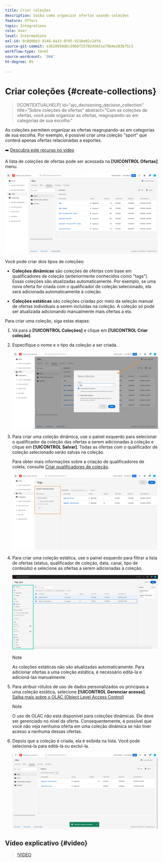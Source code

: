 ```yaml
---
title: Criar coleções
description: Saiba como organizar ofertas usando coleções
feature: Offers
topic: Integrations
role: User
level: Intermediate
exl-id: 0c8808e3-9148-4a33-9fd5-9218e02c2dfd
source-git-commit: e3628950dbc59b6f2570245651e79b4e203b75c3
workflow-type: tm+mt
source-wordcount: '364'
ht-degree: 8%

---
```


# Criar coleções {#create-collections}

>[!CONTEXTUALHELP]
>id="ajo_decisioning_decision_collection"
>title="Sobre coleções de ofertas"
>abstract="Com as coleções de ofertas, você pode organizar as ofertas, reagrupando-as em categorias de sua escolha."

As coleções permitem organizar as ofertas reagrupando-as em categorias de sua escolha. Por exemplo, é possível criar uma coleção &quot;sport&quot; que conterá apenas ofertas relacionadas a esportes.

➡️ [Descubra este recurso no vídeo](#video)

A lista de coleções de ofertas pode ser acessada na **[!UICONTROL Ofertas]** menu.

![](../assets/collections_list.png)

Você pode criar dois tipos de coleções:

* **Coleções dinâmicas** são coleções de ofertas com base em qualificadores de coleção (anteriormente conhecidos como &quot;tags&quot;). Essas coleções são atualizadas automaticamente. Por exemplo, se uma nova oferta for criada com o qualificador de coleção selecionado, ela será adicionada automaticamente à coleção.

* **Coleções estáticas** são coleções criadas por meio da seleção manual de ofertas individuais a serem incluídas na coleção. A coleção só pode ser atualizada adicionando manualmente mais ofertas a ela.

Para criar uma coleção, siga estas etapas:

1. Vá para a **[!UICONTROL Coleções]** e clique em **[!UICONTROL Criar coleção]**.

1. Especifique o nome e o tipo da coleção a ser criada.

   ![](../assets/collection_create.png)

1. Para criar uma coleção dinâmica, use o painel esquerdo para selecionar o qualificador da coleção das ofertas a serem adicionadas à coleção e clique em **[!UICONTROL Salvar]**. Todas as ofertas com o qualificador de coleção selecionado serão salvas na coleção.

   Para obter mais informações sobre a criação de qualificadores de coleta, consulte [Criar qualificadores de coleção](../offer-library/creating-tags.md).

   ![](../assets/dynamic_collection.png)

1. Para criar uma coleção estática, use o painel esquerdo para filtrar a lista de ofertas (status, qualificador de coleção, data, canal, tipo de conteúdo) e selecione as ofertas a serem adicionadas à coleção.

   ![](../assets/static_collection.png)

   >[!NOTE]
   >
   >As coleções estáticas não são atualizadas automaticamente. Para adicionar ofertas a uma coleção estática, é necessário editá-la e adicioná-las manualmente.

1. Para atribuir rótulos de uso de dados personalizados ou principais a uma coleção estática, selecione **[!UICONTROL Gerenciar acesso]**. [Saiba mais sobre o OLAC (Object Level Access Control)](../../administration/object-based-access.md)

   >[!NOTE]
   >
   >O uso de OLAC não está disponível para coleções dinâmicas. Ele deve ser gerenciado no nível da oferta. Consequentemente, é possível que você não veja nenhuma oferta em uma coleção dinâmica se não tiver acesso a nenhuma dessas ofertas.

1. Depois que a coleção é criada, ela é exibida na lista. Você pode selecioná-la para editá-la ou excluí-la.

   ![](../assets/collection_created.png)

## Vídeo explicativo {#video}

>[!VIDEO](https://video.tv.adobe.com/v/329376?quality=12)


